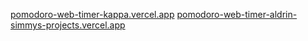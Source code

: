 [pomodoro-web-timer-kappa.vercel.app](pomodoro-web-timer-kappa.vercel.app)
[pomodoro-web-timer-aldrin-simmys-projects.vercel.app](pomodoro-web-timer-aldrin-simmys-projects.vercel.app)
